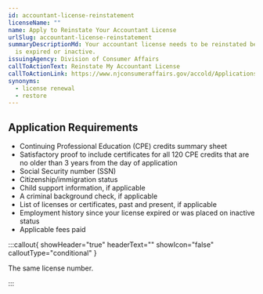```yaml
---
id: accountant-license-reinstatement
licenseName: ""
name: Apply to Reinstate Your Accountant License
urlSlug: accountant-license-reinstatement
summaryDescriptionMd: Your accountant license needs to be reinstated because it
  is expired or inactive.
issuingAgency: Division of Consumer Affairs
callToActionText: Reinstate My Accountant License
callToActionLink: https://www.njconsumeraffairs.gov/accold/Applications/Application-for-Reinstatement-Reactivation-of-Licensure.pdf
synonyms:
  - license renewal
  - restore
---
```


## Application Requirements

- Continuing Professional Education (CPE) credits summary sheet
- Satisfactory proof to include certificates for all 120 CPE credits that are no older than 3 years from the day of application
- Social Security number (SSN)
- Citizenship/immigration status
- Child support information, if applicable
- A criminal background check, if applicable
- List of licenses or certificates, past and present, if applicable
- Employment history since your license expired or was placed on inactive status
- Applicable fees paid

:::callout{ showHeader="true" headerText="" showIcon="false" calloutType="conditional" }

The same license number.

:::
